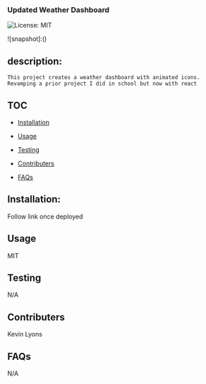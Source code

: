 ### Updated Weather Dashboard

![License: MIT](https://img.shields.io/badge/License-MIT-green.svg)

![snapshot]:()
    
## description:
    
    This project creates a weather dashboard with animated icons. Revamping a prior project I did in school but now with react
    
## TOC
    
- [Installation](#installation)
    
- [Usage](#usage)
    
- [Testing](#tests)
    
- [Contributers](#Contributers)
    
- [FAQs](#FAQs)
    
## Installation:
    
Follow link once deployed
    
## Usage
    
MIT
    
## Testing
    
N/A
    
 ## Contributers
    
Kevin Lyons
    
## FAQs
    
N/A
    